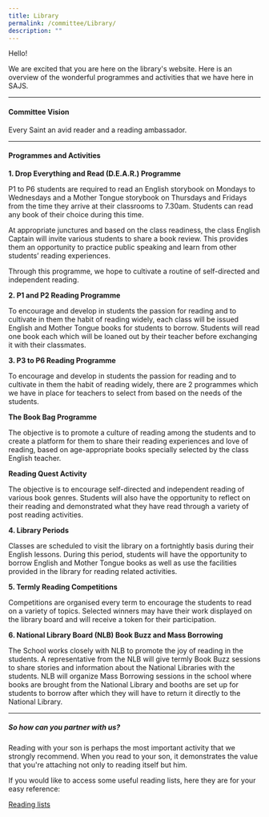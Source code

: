 ```yaml
---
title: Library
permalink: /committee/Library/
description: ""
---
```

Hello!     
  
We are excited that you are here on the library's website. Here is an overview of the wonderful programmes and activities that we have here in SAJS.  

* * *

#### Committee Vision

Every Saint an avid reader and a reading ambassador. 

* * *

#### Programmes and Activities

**1. Drop Everything and Read (D.E.A.R.) Programme**

  

P1 to P6 students are required to read an English storybook on Mondays to Wednesdays and a Mother Tongue storybook on Thursdays and Fridays from the time they arrive at their classrooms to 7.30am. Students can read any book of their choice during this time. 

  

At appropriate junctures and based on the class readiness, the class English Captain will invite various students to share a book review. This provides them an opportunity to practice public speaking and learn from other students’ reading experiences.

  

Through this programme, we hope to cultivate a routine of self-directed and independent reading.

  

**2. P1 and P2 Reading Programme**

To encourage and develop in students the passion for reading and to cultivate in them the habit of reading widely, each class will be issued English and Mother Tongue books for students to borrow. Students will read one book each which will be loaned out by their teacher before exchanging it with their classmates.

  

**3. P3 to P6 Reading Programme**  

To encourage and develop in students the passion for reading and to cultivate in them the habit of reading widely, there are 2 programmes which we have in place for teachers to select from based on the needs of the students. 

  

**The Book Bag Programme**

The objective is to promote a culture of reading among the students and to create a platform for them to share their reading experiences and love of reading, based on age-appropriate books specially selected by the class English teacher.

  

**Reading Quest Activity**

The objective is to encourage self-directed and independent reading of various book genres. Students will also have the opportunity to reflect on their reading and demonstrated what they have read through a variety of post reading activities.   

**4. Library Periods**

Classes are scheduled to visit the library on a fortnightly basis during their English lessons. During this period, students will have the opportunity to borrow English and Mother Tongue books as well as use the facilities provided in the library for reading related activities. 

  

**5. Termly Reading Competitions**

Competitions are organised every term to encourage the students to read on a variety of topics. Selected winners may have their work displayed on the library board and will receive a token for their participation. 

  

**6. National Library Board (NLB) Book Buzz and Mass Borrowing** 

The School works closely with NLB to promote the joy of reading in the students. A representative from the NLB will give termly Book Buzz sessions to share stories and information about the National Libraries with the students. NLB will organize Mass Borrowing sessions in the school where books are brought from the National Library and booths are set up for students to borrow after which they will have to return it directly to the National Library. 

* * *

##### So how can you partner with us?

Reading with your son is perhaps the most important activity that we strongly recommend. When you read to your son, it demonstrates the value that you're attaching not only to reading itself but him. 

  

If you would like to access some useful reading lists, here they are for your easy reference:

[Reading lists](https://staging.dnfzur975cvj1.amplifyapp.com/department/english/)